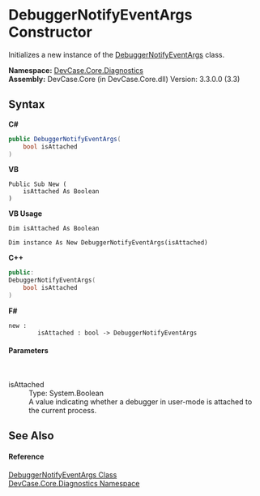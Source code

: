 # DebuggerNotifyEventArgs Constructor 
 

Initializes a new instance of the <a href="T_DevCase_Core_Diagnostics_DebuggerNotifyEventArgs">DebuggerNotifyEventArgs</a> class.

**Namespace:**&nbsp;<a href="N_DevCase_Core_Diagnostics">DevCase.Core.Diagnostics</a><br />**Assembly:**&nbsp;DevCase.Core (in DevCase.Core.dll) Version: 3.3.0.0 (3.3)

## Syntax

**C#**<br />
``` C#
public DebuggerNotifyEventArgs(
	bool isAttached
)
```

**VB**<br />
``` VB
Public Sub New ( 
	isAttached As Boolean
)
```

**VB Usage**<br />
``` VB Usage
Dim isAttached As Boolean

Dim instance As New DebuggerNotifyEventArgs(isAttached)
```

**C++**<br />
``` C++
public:
DebuggerNotifyEventArgs(
	bool isAttached
)
```

**F#**<br />
``` F#
new : 
        isAttached : bool -> DebuggerNotifyEventArgs
```


#### Parameters
&nbsp;<dl><dt>isAttached</dt><dd>Type: System.Boolean<br />A value indicating whether a debugger in user-mode is attached to the current process.</dd></dl>

## See Also


#### Reference
<a href="T_DevCase_Core_Diagnostics_DebuggerNotifyEventArgs">DebuggerNotifyEventArgs Class</a><br /><a href="N_DevCase_Core_Diagnostics">DevCase.Core.Diagnostics Namespace</a><br />